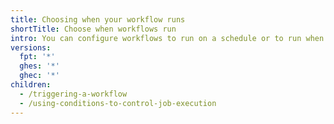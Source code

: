 ```yaml
---
title: Choosing when your workflow runs
shortTitle: Choose when workflows run
intro: You can configure workflows to run on a schedule or to run when certain events happen.
versions:
  fpt: '*'
  ghes: '*'
  ghec: '*'
children:
  - /triggering-a-workflow
  - /using-conditions-to-control-job-execution
---
```


